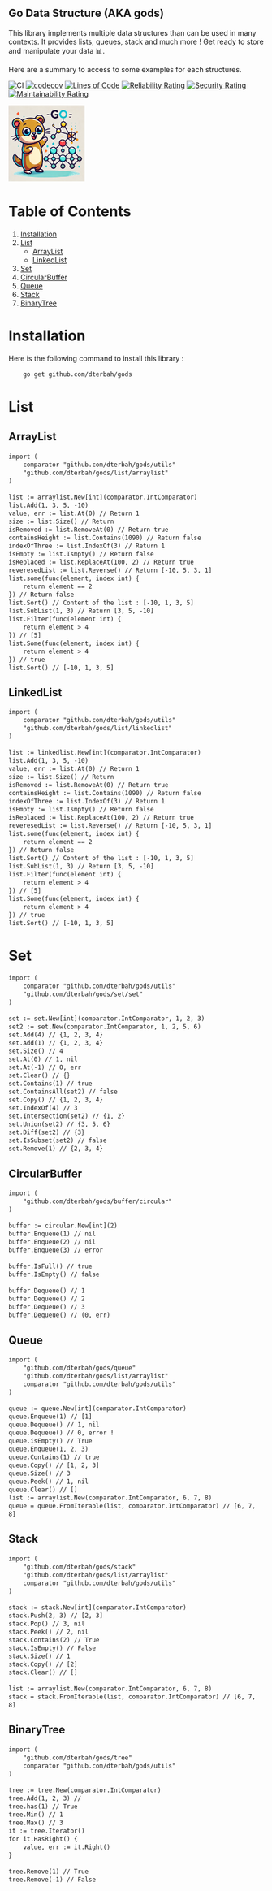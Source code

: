 ## Go Data Structure (AKA gods)

This library implements multiple data structures than can be used in many contexts. It provides lists, queues, stack and much more !
Get ready to store and manipulate your data 📊.

Here are a summary to access to some examples for each structures.

![CI](https://github.com/dterbah/gods/actions/workflows/go-test.yml/badge.svg)
[![codecov](https://codecov.io/gh/dterbah/gods/branch/main/graph/badge.svg)](https://codecov.io/gh/dterbah/gods)
[![Lines of Code](https://sonarcloud.io/api/project_badges/measure?project=dterbah_gods&metric=ncloc)](https://sonarcloud.io/summary/new_code?id=dterbah_gods)
[![Reliability Rating](https://sonarcloud.io/api/project_badges/measure?project=dterbah_gods&metric=reliability_rating)](https://sonarcloud.io/summary/new_code?id=dterbah_gods)
[![Security Rating](https://sonarcloud.io/api/project_badges/measure?project=dterbah_gods&metric=security_rating)](https://sonarcloud.io/summary/new_code?id=dterbah_gods)
[![Maintainability Rating](https://sonarcloud.io/api/project_badges/measure?project=dterbah_gods&metric=sqale_rating)](https://sonarcloud.io/summary/new_code?id=dterbah_gods)

<img src="./assets/logo.webp" width="150" />

# Table of Contents

1. [Installation](#installation)
2. [List](#list)
   - [ArrayList](#arraylist)
   - [LinkedList](#linkedlist)
3. [Set](#Set)
4. [CircularBuffer](#circularbuffer)
5. [Queue](#queue)
6. [Stack](#stack)
7. [BinaryTree](#binarytree)

# Installation

Here is the following command to install this library :

```bash
    go get github.com/dterbah/gods
```

# List

## ArrayList

```golang
import (
	comparator "github.com/dterbah/gods/utils"
    "github.com/dterbah/gods/list/arraylist"
)

list := arraylist.New[int](comparator.IntComparator)
list.Add(1, 3, 5, -10)
value, err := list.At(0) // Return 1
size := list.Size() // Return
isRemoved := list.RemoveAt(0) // Return true
containsHeight := list.Contains(1090) // Return false
indexOfThree := list.IndexOf(3) // Return 1
isEmpty := list.Ismpty() // Return false
isReplaced := list.ReplaceAt(100, 2) // Return true
reveresedList := list.Reverse() // Return [-10, 5, 3, 1]
list.some(func(element, index int) {
    return element == 2
}) // Return false
list.Sort() // Content of the list : [-10, 1, 3, 5]
list.SubList(1, 3) // Return [3, 5, -10]
list.Filter(func(element int) {
    return element > 4
}) // [5]
list.Some(func(element, index int) {
    return element > 4
}) // true
list.Sort() // [-10, 1, 3, 5]
```

## LinkedList

```golang
import (
	comparator "github.com/dterbah/gods/utils"
    "github.com/dterbah/gods/list/linkedlist"
)

list := linkedlist.New[int](comparator.IntComparator)
list.Add(1, 3, 5, -10)
value, err := list.At(0) // Return 1
size := list.Size() // Return
isRemoved := list.RemoveAt(0) // Return true
containsHeight := list.Contains(1090) // Return false
indexOfThree := list.IndexOf(3) // Return 1
isEmpty := list.Ismpty() // Return false
isReplaced := list.ReplaceAt(100, 2) // Return true
reveresedList := list.Reverse() // Return [-10, 5, 3, 1]
list.some(func(element, index int) {
    return element == 2
}) // Return false
list.Sort() // Content of the list : [-10, 1, 3, 5]
list.SubList(1, 3) // Return [3, 5, -10]
list.Filter(func(element int) {
    return element > 4
}) // [5]
list.Some(func(element, index int) {
    return element > 4
}) // true
list.Sort() // [-10, 1, 3, 5]
```

# Set

```golang
import (
	comparator "github.com/dterbah/gods/utils"
    "github.com/dterbah/gods/set/set"
)

set := set.New[int](comparator.IntComparator, 1, 2, 3)
set2 := set.New(comparator.IntComparator, 1, 2, 5, 6)
set.Add(4) // {1, 2, 3, 4}
set.Add(1) // {1, 2, 3, 4}
set.Size() // 4
set.At(0) // 1, nil
set.At(-1) // 0, err
set.Clear() // {}
set.Contains(1) // true
set.ContainsAll(set2) // false
set.Copy() // {1, 2, 3, 4}
set.IndexOf(4) // 3
set.Intersection(set2) // {1, 2}
set.Union(set2) // {3, 5, 6}
set.Diff(set2) // {3}
set.IsSubset(set2) // false
set.Remove(1) // {2, 3, 4}
```

## CircularBuffer

```golang
import (
    "github.com/dterbah/gods/buffer/circular"
)

buffer := circular.New[int](2)
buffer.Enqueue(1) // nil
buffer.Enqueue(2) // nil
buffer.Enqueue(3) // error

buffer.IsFull() // true
buffer.IsEmpty() // false

buffer.Dequeue() // 1
buffer.Dequeue() // 2
buffer.Dequeue() // 3
buffer.Dequeue() // (0, err)
```

## Queue

```golang
import (
    "github.com/dterbah/gods/queue"
    "github.com/dterbah/gods/list/arraylist"
    comparator "github.com/dterbah/gods/utils"
)

queue := queue.New[int](comparator.IntComparator)
queue.Enqueue(1) // [1]
queue.Dequeue() // 1, nil
queue.Dequeue() // 0, error !
queue.isEmpty() // True
queue.Enqueue(1, 2, 3)
queue.Contains(1) // true
queue.Copy() // [1, 2, 3]
queue.Size() // 3
queue.Peek() // 1, nil
queue.Clear() // []
list := arraylist.New(comparator.IntComparator, 6, 7, 8)
queue = queue.FromIterable(list, comparator.IntComparator) // [6, 7, 8]
```

## Stack

```golang
import (
    "github.com/dterbah/gods/stack"
    "github.com/dterbah/gods/list/arraylist"
    comparator "github.com/dterbah/gods/utils"
)

stack := stack.New[int](comparator.IntComparator)
stack.Push(2, 3) // [2, 3]
stack.Pop() // 3, nil
stack.Peek() // 2, nil
stack.Contains(2) // True
stack.IsEmpty() // False
stack.Size() // 1
stack.Copy() // [2]
stack.Clear() // []

list := arraylist.New(comparator.IntComparator, 6, 7, 8)
stack = stack.FromIterable(list, comparator.IntComparator) // [6, 7, 8]
```

## BinaryTree

```golang
import (
    "github.com/dterbah/gods/tree"
    comparator "github.com/dterbah/gods/utils"
)

tree := tree.New(comparator.IntComparator)
tree.Add(1, 2, 3) //
tree.has(1) // True
tree.Min() // 1
tree.Max() // 3
it := tree.Iterator()
for it.HasRight() {
    value, err := it.Right()
}

tree.Remove(1) // True
tree.Remove(-1) // False
```
